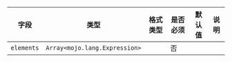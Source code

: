 | 字段 | 类型 | 格式类型 | 是否必须 | 默认值 | 说明 |
|---|---|---|---|---|---|
| `elements` | `Array<mojo.lang.Expression>` |  | 否 |  |
